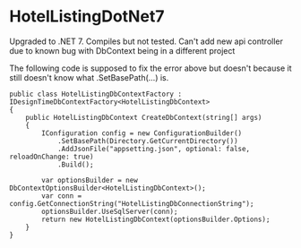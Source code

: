 # HotelListingDotNet7
Upgraded to .NET 7. Compiles but not tested. 
Can't add new api controller due to known bug with DbContext being in a different project

The following code is supposed to fix the error above but doesn't because it still doesn't
know what .SetBasePath(...) is.

    public class HotelListingDbContextFactory : IDesignTimeDbContextFactory<HotelListingDbContext>
    {
        public HotelListingDbContext CreateDbContext(string[] args)
        {
            IConfiguration config = new ConfigurationBuilder()
                .SetBasePath(Directory.GetCurrentDirectory())
                .AddJsonFile("appsetting.json", optional: false, reloadOnChange: true)
                .Build();

            var optionsBuilder = new DbContextOptionsBuilder<HotelListingDbContext>();
            var conn = config.GetConnectionString("HotelListingDbConnectionString");
            optionsBuilder.UseSqlServer(conn);
            return new HotelListingDbContext(optionsBuilder.Options);
        }
    }
